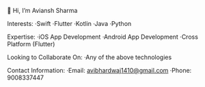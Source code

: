 👋 Hi, I’m Aviansh Sharma

Interests:
  ·Swift
  ·Flutter
  ·Kotlin
  ·Java
  ·Python

Expertise:
  ·iOS App Development
  ·Android App Development
  ·Cross Platform (Flutter)

Looking to Collaborate On:
  ·Any of the above technologies

Contact Information:
  ·Email: avibhardwaj1410@gmail.com
  ·Phone: 9008337447



<!---
avi-nas/avi-nas is a ✨ special ✨ repository because its `README.md` (this file) appears on your GitHub profile.
You can click the Preview link to take a look at your changes.
--->

